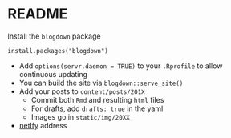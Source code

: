 # README

Install the `blogdown` package

```
install.packages("blogdown")
```

  * Add `options(servr.daemon = TRUE)` to your `.Rprofile` to allow continuous updating
  * You can build the site via `blogdown::serve_site()`
  * Add your posts to `content/posts/201X`
    * Commit both `Rmd` and resulting `html` files
    * For drafts, add `drafts: true` in the yaml
    * Images go in `static/img/20XX`
 * [netlfy](https://tax-collector-jacinta-81460.netlify.com/) address
